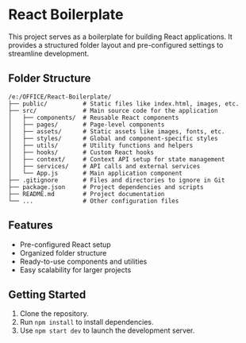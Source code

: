 # React Boilerplate

This project serves as a boilerplate for building React applications. It provides a structured folder layout and pre-configured settings to streamline development.

## Folder Structure

```
/e:/OFFICE/React-Boilerplate/
├── public/          # Static files like index.html, images, etc.
├── src/             # Main source code for the application
│   ├── components/  # Reusable React components
│   ├── pages/       # Page-level components
│   ├── assets/      # Static assets like images, fonts, etc.
│   ├── styles/      # Global and component-specific styles
│   ├── utils/       # Utility functions and helpers
│   ├── hooks/       # Custom React hooks
│   ├── context/     # Context API setup for state management
│   ├── services/    # API calls and external services
│   └── App.js       # Main application component
├── .gitignore       # Files and directories to ignore in Git
├── package.json     # Project dependencies and scripts
├── README.md        # Project documentation
└── ...              # Other configuration files
```

## Features

- Pre-configured React setup
- Organized folder structure
- Ready-to-use components and utilities
- Easy scalability for larger projects

## Getting Started

1. Clone the repository.
2. Run `npm install` to install dependencies.
3. Use `npm start dev` to launch the development server.
